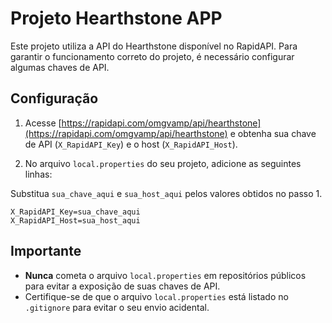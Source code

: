 # Projeto Hearthstone APP

Este projeto utiliza a API do Hearthstone disponível no RapidAPI. Para garantir o funcionamento correto do projeto, é necessário configurar algumas chaves de API.

## Configuração

1. Acesse [https://rapidapi.com/omgvamp/api/hearthstone](https://rapidapi.com/omgvamp/api/hearthstone) e obtenha sua chave de API (`X_RapidAPI_Key`) e o host (`X_RapidAPI_Host`).

2. No arquivo `local.properties` do seu projeto, adicione as seguintes linhas:

Substitua `sua_chave_aqui` e `sua_host_aqui` pelos valores obtidos no passo 1.

```properties
X_RapidAPI_Key=sua_chave_aqui
X_RapidAPI_Host=sua_host_aqui
```

## Importante

- **Nunca** cometa o arquivo `local.properties` em repositórios públicos para evitar a exposição de suas chaves de API.
- Certifique-se de que o arquivo `local.properties` está listado no `.gitignore` para evitar o seu envio acidental.
